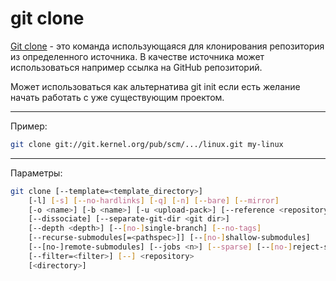 # git clone

[Git clone](https://git-scm.com/docs/git-clone) - это команда использующаяся для клонирования репозитория из определенного источника. В качестве источника может использоваться например ссылка на GitHub репозиторий.

Может использоваться как альтернатива git init если есть желание начать работать с уже существующим проектом.

---

Пример:

```bash
git clone git://git.kernel.org/pub/scm/.../linux.git my-linux
```

---

Параметры:

```bash
git clone [--template=<template_directory>]
    [-l] [-s] [--no-hardlinks] [-q] [-n] [--bare] [--mirror]
    [-o <name>] [-b <name>] [-u <upload-pack>] [--reference <repository>]
    [--dissociate] [--separate-git-dir <git dir>]
    [--depth <depth>] [--[no-]single-branch] [--no-tags]
    [--recurse-submodules[=<pathspec>]] [--[no-]shallow-submodules]
    [--[no-]remote-submodules] [--jobs <n>] [--sparse] [--[no-]reject-shallow]
    [--filter=<filter>] [--] <repository>
    [<directory>]
```
